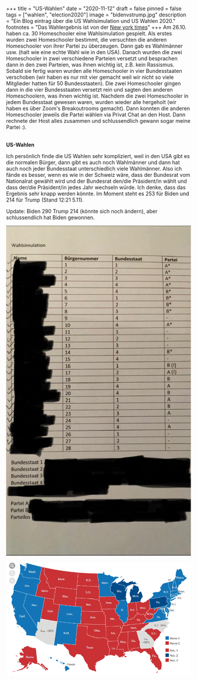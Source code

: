 +++
title = "US-Wahlen"
date = "2020-11-12"
draft = false
pinned = false
tags = ["wahlen", "election2020"]
image = "bidenvstrump.jpg"
description = "Ein Blog eintrag über die US Wahlsimulation und US Wahlen 2020."
footnotes = "Das Wahlergebnis ist von der [New york times](https://www.nytimes.com/interactive/2020/11/03/us/elections/results-president.html)"
+++
Am 26.10. haben ca. 30 Homeschooler eine Wahlsimulation gespielt. Als erstes wurden zwei Homeschooler bestimmt, die versuchten die anderen Homeschooler von ihrer Partei zu überzeugen. Dann gab es Wahlmänner usw. (halt wie eine echte Wahl wie in den USA). Danach wurden die zwei Homeschooler in zwei verschiedene Parteien versetzt und besprachen dann in den zwei Parteien, was ihnen wichtig ist, z.B. kein Rassismus. Sobald sie fertig waren wurden alle Homeschooler in vier Bundesstaaten verschoben (wir haben es nur mit vier gemacht weil wir nicht so viele Mitglieder hatten für 50 Bundesstaaten). Die zwei Homeschooler gingen dann in die vier Bundesstaaten versetzt rein und sagten den anderen Homeschoolern, was ihnen wichtig ist. Nachdem die zwei Homeschooler in jedem Bundesstaat gewesen waren, wurden wieder alle hergeholt (wir haben es über Zoom's Breakoutrooms gemacht). Dann konnten die anderen Homeschooler jeweils die Partei wählen via Privat Chat an den Host. Dann rechnete der Host alles zusammen und schlussendlich gewann sogar meine Partei :).

\
**US-Wahlen**

Ich persönlich finde die US Wahlen sehr kompliziert, weil in den USA gibt es die normalen Bürger, dann gibt es auch noch Wahlmänner und dann hat auch noch jeder Bundesstaat unterschiedlich viele Wahlmänner. Also ich fände es besser, wenn es wie in der Schweiz wäre, dass der Bundesrat vom Nationalrat gewählt wird und der Bundesrat den/die Präsident/in wählt und dass der/die Präsident/in jedes Jahr wechseln würde. Ich denke, dass das Ergebnis sehr knapp werden könnte. Im Moment steht es 253 für Biden und 214 für Trump (Stand 12:21 5.11).

Update: Biden 290 Trump 214 (könnte sich noch ändern), aber schlussendlich hat Biden gewonnen.

![Alle Positionen von den Homeschoolern (Namen verdeckt wegen Privatsphäre)](img_8076.jpg)

![Das Endergebnis von den Wahlen.](wahlen.png)